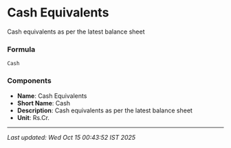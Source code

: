 # Cash Equivalents
Cash equivalents as per the latest balance sheet

### Formula
```text
Cash
```


### Components
- **Name**: Cash Equivalents
- **Short Name**: Cash
- **Description**: Cash equivalents as per the latest balance sheet
- **Unit**: Rs.Cr.

---
*Last updated: Wed Oct 15 00:43:52 IST 2025*
